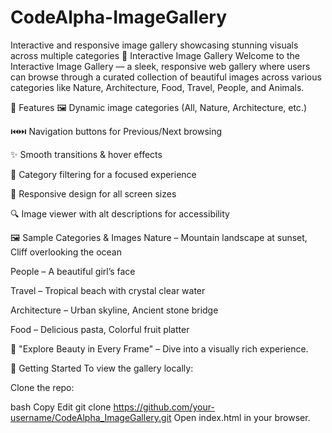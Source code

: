 # CodeAlpha-ImageGallery
Interactive and responsive image gallery showcasing stunning visuals across multiple categories
📸 Interactive Image Gallery
Welcome to the Interactive Image Gallery — a sleek, responsive web gallery where users can browse through a curated collection of beautiful images across various categories like Nature, Architecture, Food, Travel, People, and Animals.

🌟 Features
🖼️ Dynamic image categories (All, Nature, Architecture, etc.)

⏮️⏭️ Navigation buttons for Previous/Next browsing

✨ Smooth transitions & hover effects

🧭 Category filtering for a focused experience

📱 Responsive design for all screen sizes

🔍 Image viewer with alt descriptions for accessibility

🖼️ Sample Categories & Images
Nature – Mountain landscape at sunset, Cliff overlooking the ocean

People – A beautiful girl’s face

Travel – Tropical beach with crystal clear water

Architecture – Urban skyline, Ancient stone bridge

Food – Delicious pasta, Colorful fruit platter

🌈 "Explore Beauty in Every Frame" – Dive into a visually rich experience.

🚀 Getting Started
To view the gallery locally:

Clone the repo:

bash
Copy
Edit
git clone https://github.com/your-username/CodeAlpha_ImageGallery.git
Open index.html in your browser.

